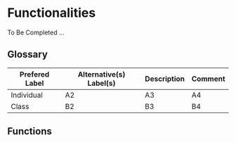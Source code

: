 Functionalities
==
To Be Completed ...

Glossary
-
<table>
    <thead>
        <tr>
            <th>Prefered Label</th>
            <th>Alternative(s) Label(s)</th>
            <th>Description</th>
            <th>Comment</th>
        </tr>
    </thead>
    <tbody>
        <tr>
            <td>Individual</td>
            <td>A2</td>
            <td>A3</td>
            <td>A4</td>
        </tr>
        <tr>
            <td>Class</td>
            <td>B2</td>
            <td>B3</td>
            <td>B4</td>
        </tr>
    </tbody>
</table>


Functions
-
